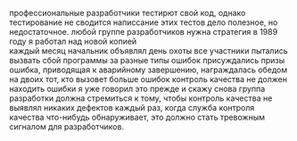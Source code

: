 профессиональные разработчики тестирют свой код, однако тестирование не сводится
написсание этих тестов дело полезное, но недостаточное. любой группе разработчиков нужна стратегия
в 1989 году я работал над новой копией  
каждый месяц начальник объявлял день охоты
все участники пытались вызвать сбой программы
за разные типы ошибок присуждались призы
ошибка, приводящая к аварийному завершению, награждалась обедом на двоих
тот, кто вызовет больше ошибок
контроль качества не должен находить ошибки
я уже говорил это прежде и скажу снова
группа разработки должна стремиться к тому, чтобы контроль качества не выявлял никаких дефектов
каждый раз, когда служба контроля качества что-нибудь обнаруживает, это должно стать тревожным сигналом для разработчиков. 